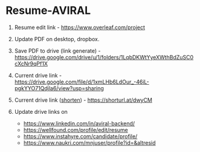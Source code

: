 # Resume-AVIRAL

1. Resume edit link - https://www.overleaf.com/project
2. Update PDF on desktop, dropbox.

3. Save PDF to drive (link generate) - https://drive.google.com/drive/u/1/folders/1LqbDKWtYyeXWthBdZuSC0cXcNr9qPf1X
4. Current drive link - https://drive.google.com/file/d/1xmLHb6LdOur_-46iL-pgkYYO71Qdjla6/view?usp=sharing
5. Current drive link ([shorten](https://www.shorturl.at/)) - https://shorturl.at/dwyCM

6. Update drive links on
      - https://www.linkedin.com/in/aviral-backend/
      - https://wellfound.com/profile/edit/resume
      - https://www.instahyre.com/candidate/profile/
      - https://www.naukri.com/mnjuser/profile?id=&altresid




